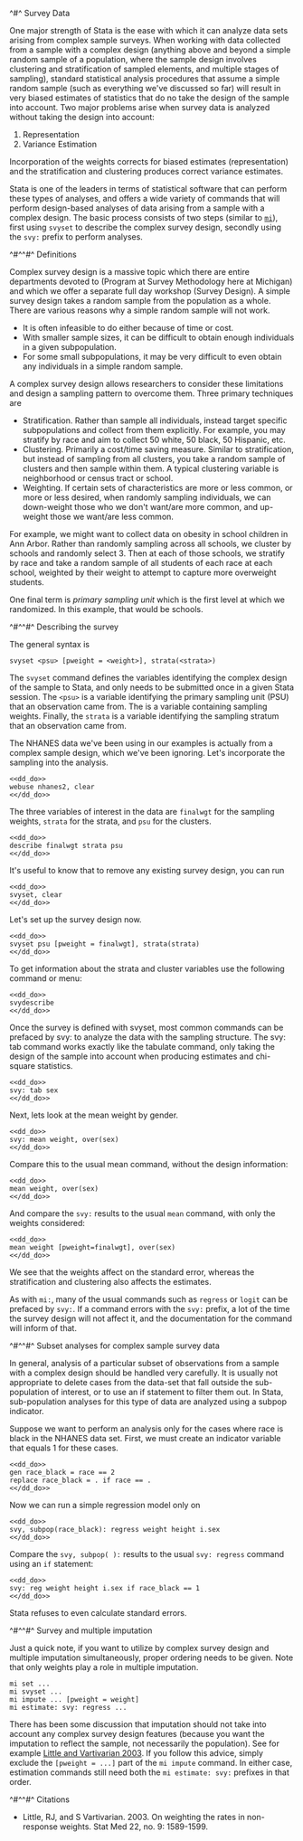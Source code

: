 ^#^ Survey Data

One major strength of Stata is the ease with which it can analyze data sets arising from complex sample surveys. When working with data collected from
a sample with a complex design (anything above and beyond a simple random sample of a population, where the sample design involves clustering and
stratification of sampled elements, and multiple stages of sampling), standard statistical analysis procedures that assume a simple random sample
(such as everything we've discussed so far) will result in very biased estimates of statistics that do no take the design of the sample into
account. Two major problems arise when survey data is analyzed without taking the design into account:

1. Representation
2. Variance Estimation

Incorporation of the weights corrects for biased estimates (representation) and the stratification and clustering produces correct variance estimates.

Stata is one of the leaders in terms of statistical software that can perform these types of analyses, and offers a wide variety of commands that will
perform design-based analyses of data arising from a sample with a complex design. The basic process consists of two steps (similar to
[`mi`](multiple-imputation.html)), first using `svyset` to describe the complex survey design, secondly using the `svy:` prefix to perform analyses.

^#^^#^ Definitions

Complex survey design is a massive topic which there are entire departments devoted to (Program at Survey Methodology here at Michigan) and which we
offer a separate full day workshop (Survey Design). A simple survey design takes a random sample from the population as a whole. There are various
reasons why a simple random sample will not work.

- It is often infeasible to do either because of time or cost.
- With smaller sample sizes, it can be difficult to obtain enough individuals in a given subpopulation.
- For some small subpopulations, it may be very difficult to even obtain any individuals in a simple random sample.

A complex survey design allows researchers to consider these limitations and design a sampling pattern to overcome them. Three primary techniques are

- Stratification. Rather than sample all individuals, instead target specific subpopulations and collect from them explicitly. For example, you may
  stratify by race and aim to collect 50 white, 50 black, 50 Hispanic, etc.
- Clustering. Primarily a cost/time saving measure. Similar to stratification, but instead of sampling from all clusters, you take a random sample of
  clusters and then sample within them. A typical clustering variable is neighborhood or census tract or school.
- Weighting. If certain sets of characteristics are more or less common, or more or less desired, when randomly sampling individuals, we can
  down-weight those who we don't want/are more common, and up-weight those we want/are less common.

For example, we might want to collect data on obesity in school children in Ann Arbor. Rather than randomly sampling across all schools, we cluster by
schools and randomly select 3. Then at each of those schools, we stratify by race and take a random sample of all students of each race at each
school, weighted by their weight to attempt to capture more overweight students.

One final term is *primary sampling unit* which is the first level at which we randomized. In this example, that would be schools.

^#^^#^ Describing the survey

The general syntax is

```
svyset <psu> [pweight = <weight>], strata(<strata>)
```

The `svyset` command defines the variables identifying the complex design of the sample to Stata, and only needs to be submitted once in a given Stata
session. The `<psu>` is a variable identifying the primary sampling unit (PSU) that an observation came from. The <weight> is a variable containing
sampling weights. Finally, the `strata` is a variable identifying the sampling stratum that an observation came from.

The NHANES data we've been using in our examples is actually from a complex sample design, which we've been ignoring. Let's incorporate the sampling
into the analysis.

~~~~
<<dd_do>>
webuse nhanes2, clear
<</dd_do>>
~~~~

The three variables of interest in the data are `finalwgt` for the sampling weights, `strata` for the strata, and `psu` for the clusters.

~~~~
<<dd_do>>
describe finalwgt strata psu
<</dd_do>>
~~~~

It's useful to know that to remove any existing survey design, you can run

~~~~
<<dd_do>>
svyset, clear
<</dd_do>>
~~~~

Let's set up the survey design now.

~~~~
<<dd_do>>
svyset psu [pweight = finalwgt], strata(strata)
<</dd_do>>
~~~~

To get information about the strata and cluster variables use the following command or menu:

~~~~
<<dd_do>>
svydescribe
<</dd_do>>
~~~~

Once the survey is defined with svyset, most common commands can be prefaced by svy: to analyze the data with the sampling structure.  The svy: tab
command works exactly like the tabulate command, only taking the design of the sample into account when producing estimates and chi-square statistics.

~~~~
<<dd_do>>
svy: tab sex
<</dd_do>>
~~~~

Next, lets look at the mean weight by gender.

~~~~
<<dd_do>>
svy: mean weight, over(sex)
<</dd_do>>
~~~~

Compare this to the usual mean command, without the design information:

~~~~
<<dd_do>>
mean weight, over(sex)
<</dd_do>>
~~~~

And compare the `svy:` results to the usual `mean` command, with only the weights considered:

~~~~
<<dd_do>>
mean weight [pweight=finalwgt], over(sex)
<</dd_do>>
~~~~

We see that the weights affect on the standard error, whereas the stratification and clustering also affects the estimates.

As with `mi:`, many of the usual commands such as `regress` or `logit` can be prefaced by `svy:`. If a command errors with the `svy:` prefix, a lot of
the time the survey design will not affect it, and the documentation for the command will inform of that.

^#^^#^ Subset analyses for complex sample survey data

In general, analysis of a particular subset of observations from a sample with a complex design should be handled very carefully. It is usually not
appropriate to delete cases from the data-set that fall outside the sub-population of interest, or to use an if statement to filter them out. In
Stata, sub-population analyses for this type of data are analyzed using a subpop indicator.

Suppose we want to perform an analysis only for the cases where race is black in the NHANES data set. First, we must create an indicator variable
that equals 1 for these cases.

~~~~
<<dd_do>>
gen race_black = race == 2
replace race_black = . if race == .
<</dd_do>>
~~~~

Now we can run a simple regression model only on

~~~~
<<dd_do>>
svy, subpop(race_black): regress weight height i.sex
<</dd_do>>
~~~~

Compare the `svy, subpop( ):` results to the usual `svy: regress` command using an `if` statement:

~~~~
<<dd_do>>
svy: reg weight height i.sex if race_black == 1
<</dd_do>>
~~~~

Stata refuses to even calculate standard errors.

^#^^#^ Survey and multiple imputation

Just a quick note, if you want to utilize by complex survey design and multiple imputation simultaneously, proper ordering needs to be given. Note
that only weights play a role in multiple imputation.

```
mi set ...
mi svyset ...
mi impute ... [pweight = weight]
mi estimate: svy: regress ...
```

There has been some discussion that imputation should not take into account any complex survey design features (because you want the imputation to
reflect the sample, not necessarily the population). See for example [Little and Vartivarian 2003](#citations). If you follow this advice, simply
exclude the `[pweight = ...]` part of the `mi impute` command. In either case, estimation commands still need both the `mi estimate: svy:` prefixes in
that order.

^#^^#^ Citations

- Little, RJ, and S Vartivarian. 2003. On weighting the rates in non-response weights. Stat Med 22, no. 9: 1589-1599.
